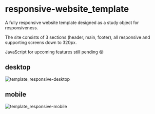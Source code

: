 # responsive-website_template
A fully responsive website template designed as a study object for responsiveness.

The site consists of 3 sections (header, main, footer), all responsive and supporting screens down to 320px.

JavaScript for upcoming features still pending 😢
## desktop 

![template_responsive-desktop ](https://github.com/JoaoVGhallama/responsive-website_template/assets/145937254/e0ab44e0-d49e-4d92-bc6a-bd0ab94da389)

## mobile 

![template_responsive-mobile](https://github.com/JoaoVGhallama/responsive-website_template/assets/145937254/bd13ae5a-0fac-4464-9300-13b596618725)

